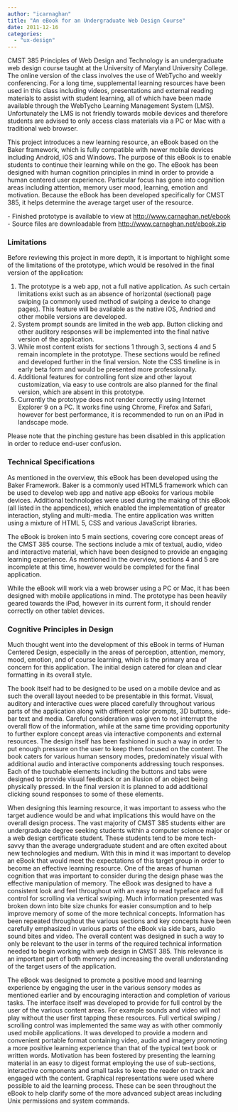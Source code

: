 ```yaml
---
author: "icarnaghan"
title: "An eBook for an Undergraduate Web Design Course"
date: 2011-12-16
categories: 
  - "ux-design"
---
```


CMST 385 Principles of Web Design and Technology is an undergraduate web design course taught at the University of Maryland University College. The online version of the class involves the use of WebTycho and weekly conferencing. For a long time, supplemental learning resources have been used in this class including videos, presentations and external reading materials to assist with student learning, all of which have been made available through the WebTycho Learning Management System (LMS). <!--more-->Unfortunately the LMS is not friendly towards mobile devices and therefore students are advised to only access class materials via a PC or Mac with a traditional web browser.

This project introduces a new learning resource, an eBook based on the Baker framework, which is fully compatible with newer mobile devices including Android, iOS and Windows. The purpose of this eBook is to enable students to continue their learning while on the go. The eBook has been designed with human cognition principles in mind in order to provide a human centered user experience. Particular focus has gone into cognition areas including attention, memory user mood, learning, emotion and motivation. Because the eBook has been developed specifically for CMST 385, it helps determine the average target user of the resource.

\- Finished prototype is available to view at http://www.carnaghan.net/ebook - Source files are downloadable from http://www.carnaghan.net/ebook.zip

### Limitations

Before reviewing this project in more depth, it is important to highlight some of the limitations of the prototype, which would be resolved in the final version of the application:

1. The prototype is a web app, not a full native application. As such certain limitations exist such as an absence of horizontal (sectional) page swiping (a commonly used method of swiping a device to change pages). This feature will be available as the native iOS, Andriod and other mobile versions are developed.
2. System prompt sounds are limited in the web app. Button clicking and other auditory responses will be implemented into the final native version of the application.
3. While most content exists for sections 1 through 3, sections 4 and 5 remain incomplete in the prototype. These sections would be refined and developed further in the final version. Note the CSS timeline is in early beta form and would be presented more professionally.
4. Additional features for controlling font size and other layout customization, via easy to use controls are also planned for the final version, which are absent in this prototype.
5. Currently the prototype does not render correctly using Internet Explorer 9 on a PC. It works fine using Chrome, Firefox and Safari, however for best performance, it is recommended to run on an iPad in landscape mode.

Please note that the pinching gesture has been disabled in this application in order to reduce end-user confusion.

### Technical Specifications

As mentioned in the overview, this eBook has been developed using the Baker Framework. Baker is a commonly used HTML5 framework which can be used to develop web app and native app eBooks for various mobile devices. Additional technologies were used during the making of this eBook (all listed in the appendices), which enabled the implementation of greater interaction, styling and multi-media. The entire application was written using a mixture of HTML 5, CSS and various JavaScript libraries.

The eBook is broken into 5 main sections, covering core concept areas of the CMST 385 course. The sections include a mix of textual, audio, video and interactive material, which have been designed to provide an engaging learning experience. As mentioned in the overview, sections 4 and 5 are incomplete at this time, however would be completed for the final application.

While the eBook will work via a web browser using a PC or Mac, it has been designed with mobile applications in mind. The prototype has been heavily geared towards the iPad, however in its current form, it should render correctly on other tablet devices.

### Cognitive Principles in Design

Much thought went into the development of this eBook in terms of Human Centered Design, especially in the areas of perception, attention, memory, mood, emotion, and of course learning, which is the primary area of concern for this application. The initial design catered for clean and clear formatting in its overall style.

The book itself had to be designed to be used on a mobile device and as such the overall layout needed to be presentable in this format. Visual, auditory and interactive cues were placed carefully throughout various parts of the application along with different color prompts, 3D buttons, side-bar text and media. Careful consideration was given to not interrupt the overall flow of the information, while at the same time providing opportunity to further explore concept areas via interactive components and external resources. The design itself has been fashioned in such a way in order to put enough pressure on the user to keep them focused on the content. The book caters for various human sensory modes, predominately visual with additional audio and interactive components addressing touch responses. Each of the touchable elements including the buttons and tabs were designed to provide visual feedback or an illusion of an object being physically pressed. In the final version it is planned to add additional clicking sound responses to some of these elements.

When designing this learning resource, it was important to assess who the target audience would be and what implications this would have on the overall design process. The vast majority of CMST 385 students either are undergraduate degree seeking students within a computer science major or a web design certificate student. These students tend to be more tech-savvy than the average undergraduate student and are often excited about new technologies and medium. With this in mind it was important to develop an eBook that would meet the expectations of this target group in order to become an effective learning resource. One of the areas of human cognition that was important to consider during the design phase was the effective manipulation of memory. The eBook was designed to have a consistent look and feel throughout with an easy to read typeface and full control for scrolling via vertical swiping. Much information presented was broken down into bite size chunks for easier consumption and to help improve memory of some of the more technical concepts. Information has been repeated throughout the various sections and key concepts have been carefully emphasized in various parts of the eBook via side bars, audio sound bites and video. The overall content was designed in such a way to only be relevant to the user in terms of the required technical information needed to begin working with web design in CMST 385. This relevance is an important part of both memory and increasing the overall understanding of the target users of the application.

The eBook was designed to promote a positive mood and learning experience by engaging the user in the various sensory modes as mentioned earlier and by encouraging interaction and completion of various tasks. The interface itself was developed to provide for full control by the user of the various content areas. For example sounds and video will not play without the user first tapping these resources. Full vertical swiping / scrolling control was implemented the same way as with other commonly used mobile applications. It was developed to provide a modern and convenient portable format containing video, audio and imagery promoting a more positive learning experience than that of the typical text book or written words. Motivation has been fostered by presenting the learning material in an easy to digest format employing the use of sub-sections, interactive components and small tasks to keep the reader on track and engaged with the content. Graphical representations were used where possible to aid the learning process. These can be seen throughout the eBook to help clarify some of the more advanced subject areas including Unix permissions and system commands.
